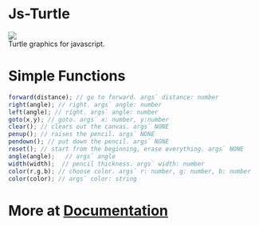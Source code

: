 # Js-Turtle
<img src="./img/favicon.ico"/>
<br>
Turtle graphics for javascript.

# Simple Functions
``` javascript
forward(distance); // go to forward. args` distance: number
right(angle); // right. args` angle: number
left(angle); // right. args` angle: number
goto(x,y); // goto. args` x: number, y:number
clear(); // clears out the canvas. args` NONE 
penup(); // raises the pencil. args` NONE
pendown(); // put down the pencil. args` NONE
reset(); // start from the beginning, erase everything. args` NONE
angle(angle);   // args` angle	 
width(width);  // pencil thickness. args` width: number
color(r,g,b); // choose color. args` r: number, g: number, b: number 
color(color); // args` color: string
```

# More at <a href="hanumanum.github.io/js-turtle/">Documentation</a>
